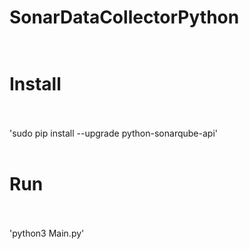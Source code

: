 # SonarDataCollectorPython <br/><br/>
# Install <br/><br/>
'sudo pip install --upgrade python-sonarqube-api' <br/><br/>
# Run <br/><br/>
'python3 Main.py' <br/><br/>
